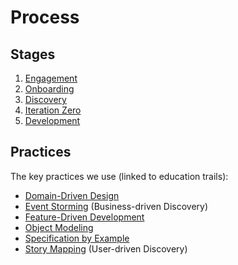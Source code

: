 # Process

## Stages

1. [Engagement](01-engagement/)
2. [Onboarding](02-onboarding/)
3. [Discovery](03-discovery.md)
4. [Iteration Zero](04-iteration-zero/)
5. [Development](05-development/)

## Practices

The key practices we use \(linked to education trails\):

* [Domain-Driven Design](../education/trails/domain-driven-design.md)
* [Event Storming](../education/trails/event-storming.md) \(Business-driven Discovery\)
* [Feature-Driven Development](../education/trails/feature-driven-development.md)
* [Object Modeling](../education/trails/object-modeling.md)
* [Specification by Example](../education/trails/specification-by-example.md)
* [Story Mapping](../education/trails/story-mapping.md) \(User-driven Discovery\)
